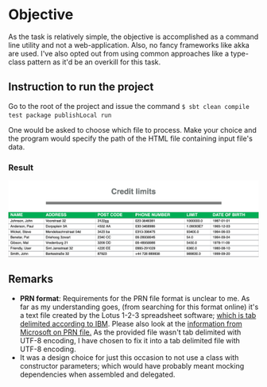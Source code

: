 # Objective

As the task is relatively simple, the objective is accomplished as a command line utility and not a web-application. Also, no fancy frameworks like akka are used. I've also opted out from using common approaches like a type-class pattern as it'd be an overkill for this task.

## Instruction to run the project

Go to the root of the project and issue the command 
`$ sbt clean compile test package publishLocal run`

One would be asked to choose which file to process. Make your choice and the program would specify the path of the HTML file containing input file's data.
### Result
![Result](doc/images/result.png "Result")

## Remarks

- **PRN format**: Requirements for the PRN file format is unclear to me. As far as my understanding goes, (from searching for this format online) it's a text file created by the Lotus 1-2-3 spreadsheet software;
[which is tab delimited according to IBM](https://www.ibm.com/support/knowledgecenter/en/SSPN2D_10.2.1/com.ibm.swg.im.cognos.cp_a.10.2.1.doc/cp_a_id71792DefineColumnsinanASCIIFile.html "It's tab delimited according to IBM"). Please also look at the [information from Microsoft on PRN file.](https://docs.microsoft.com/en-us/office/troubleshoot/excel/prn-file-limited-to-240-characters
 "information from Microsoft on PRN file.") As the provided file wasn't tab delimited with UTF-8 encoding, I have chosen to fix it into a tab delimited file with UTF-8 encoding.
- It was a design choice for just this occasion to not use a class with constructor parameters; which would have probably meant mocking dependencies when assembled and delegated.  
